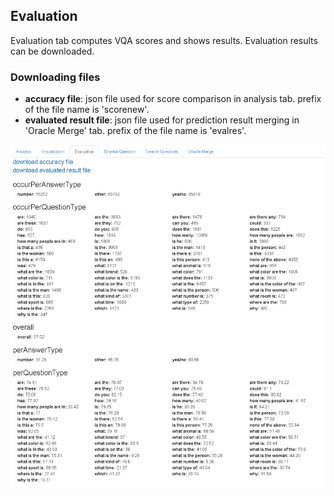 ## Evaluation

Evaluation tab computes VQA scores and shows results. Evaluation results can be downloaded.

### Downloading files
* **accuracy file**: json file used for score comparison in analysis tab. prefix of the file name is 'scorenew'.
* **evaluated result file**: json file used for prediction result merging in 'Oracle Merge' tab. prefix of the file name is 'evalres'.

![evaluation results](/assets/evaluation_results.png)
